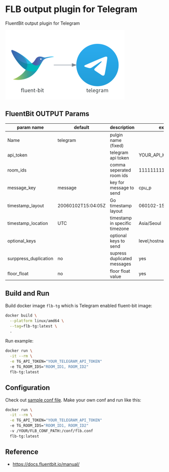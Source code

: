 # FLB output plugin for Telegram

FluentBit output plugin for Telegram

![logo](_image/fb_out_telegram.png)

## FluentBit OUTPUT Params

| param name            | default            | description                    | example               | mandatory |
|-----------------------|--------------------|--------------------------------|-----------------------|-----------|
| Name                  | telegram           | pulgin name (fixed)            |                       | yes       |
| api_token             |                    | telegram api token             | YOUR_API_KEY          | yes       |
| room_ids              |                    | comma seperated room ids       | 1111111111,2222222222 | yes       |
| message_key           | message            | key for message to send        | cpu_p                 | no        |
| timestamp_layout      | 20060102T15:04:05Z | Go timestamp layout            | 060102-150405         | no        |
| timestamp_location    | UTC                | timestamp in specific timezone | Asia/Seoul            | no        |
| optional_keys         |                    | optional keys to send          | level,hostname        | no        |
| surppress_duplication | no                 | supress duplicated messages    | yes                   | no        |
| floor_float           | no                 | floor float value              | yes                   | no        |

## Build and Run

Build docker image `flb-tg` which is Telegram enabled fluent-bit image:

```bash
docker build \
  --platform linux/amd64 \
  --tag=flb-tg:latest \
  .
```

Run example:

```bash
docker run \
  -it --rm \
  -e TG_API_TOKEN="YOUR_TELEGRAM_API_TOKEN"
  -e TG_ROOM_IDS="ROOM_ID1, ROOM_ID2"
  flb-tg:latest
```

## Configuration

Check out [sample conf file](conf/flb.conf).
Make your own conf and run like this:

```bash
docker run \
  -it --rm \
  -e TG_API_TOKEN="YOUR_TELEGRAM_API_TOKEN"
  -e TG_ROOM_IDS="ROOM_ID1, ROOM_ID2"
  -v /YOUR/FLB_CONF_PATH:/conf/flb.conf
  flb-tg:latest
```

## Reference

- <https://docs.fluentbit.io/manual/>
